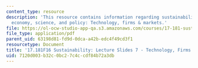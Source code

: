 ```yaml
---
content_type: resource
description: 'This resource contains information regarding sustainability: political
  economy, science, and policy: Technology, firms & markets.'
file: https://ol-ocw-studio-app-qa.s3.amazonaws.com/courses/17-181-sustainability-political-economy-science-and-policy-fall-2016/7120d003b32c0bc27c4ccdf84b72a3db_MIT17_181F16_Week7.pdf
file_type: application/pdf
parent_uid: 63198d81-fd9d-0dca-a42b-edc4f49cd3f1
resourcetype: Document
title: '17.181F16 Sustainability: Lecture Slides 7 - Technology, Firms & Markets'
uid: 7120d003-b32c-0bc2-7c4c-cdf84b72a3db
---
```

